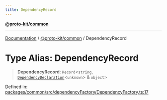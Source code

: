 ```yaml
---
title: DependencyRecord
---
```


[**@proto-kit/common**](../README.md)

***

[Documentation](../../../README.md) / [@proto-kit/common](../README.md) / DependencyRecord

# Type Alias: DependencyRecord

> **DependencyRecord**: `Record`\<`string`, [`DependencyDeclaration`](DependencyDeclaration.md)\<`unknown`\> & `object`\>

Defined in: [packages/common/src/dependencyFactory/DependencyFactory.ts:17](https://github.com/proto-kit/framework/blob/b953c754e500c62f01fbbd6d09adfb2f5577269d/packages/common/src/dependencyFactory/DependencyFactory.ts#L17)
